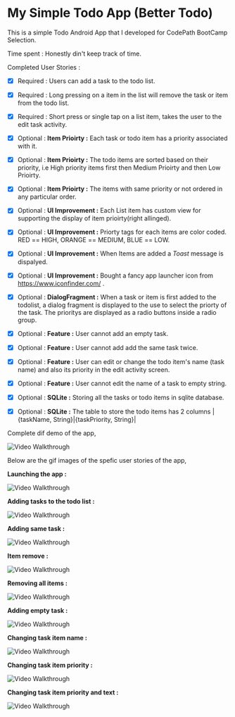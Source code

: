 # My Simple Todo App (Better Todo)

This is a simple Todo Android App that I developed for CodePath BootCamp Selection.


Time spent : Honestly din't keep track of time.

Completed User Stories :
 * [x] Required : Users can add a task to the todo list.
 * [x] Required : Long pressing on a item in the list will remove the task or item from the todo list.
 * [x] Required : Short press or single tap on a list item, takes the user to the edit task activity.
 
 * [x] Optional : **Item Prioirty :** Each task or todo item has a priority associated with it.
 * [x] Optional : **Item Prioirty :** The todo items are sorted based on their priority, i.e High priority items first then Medium Prioirty and then Low Prioirty. 
 * [x] Optional : **Item Prioirty :** The items with same priority or not ordered in any particular order.
 * [x] Optional : **UI Improvement :**  Each List item has custom view for supporting the display of item prioirty(right allinged).
 * [x] Optional : **UI Improvement :** Priorty tags for each items are color coded. RED == HIGH, ORANGE == MEDIUM, BLUE == LOW.
 * [x] Optional : **UI Improvement :** When Items are added a *Toast* message is dispalyed.
 * [x] Optional : **UI Improvement :** Bought a fancy app launcher icon from https://www.iconfinder.com/ .
 * [x] Optional : **DialogFragment :** When a task or item is first added to the todolist, a dialog fragment is displayed to the use to select the priorty of the task. The prioritys are displayed as a radio buttons inside a radio group.
 * [x] Optional : **Feature :** User cannot add an empty task.
 * [x] Optional : **Feature :** User cannot add add the same task twice.
 * [x] Optional : **Feature :** User can edit or change the todo item's name (task name) and also its priority in the edit activity screen.
 * [x] Optional : **Feature :** User cannot edit the name of a task to empty string.
 * [x] Optional : **SQLite :** Storing all the tasks or todo items in sqlite database.
 * [x] Optional : **SQLite :** The table to store the todo items has 2 columns |{taskName, String}|{taskPriority, String}|
 
Complete dif demo of the app,

![Video Walkthrough](CompleteAppDemo.gif)

Below are the gif images of the spefic user stories of the app,

**Launching the app :**

![Video Walkthrough](AppLaunch.gif)

**Adding tasks to the todo list :**

![Video Walkthrough](AddingTasks.gif)

**Adding same task :**

![Video Walkthrough](SameTask.gif)

**Item remove :**

![Video Walkthrough](ItemRemove.gif)

**Removing all items :**

![Video Walkthrough](RemovingAllItems.gif)

**Adding empty task :**

![Video Walkthrough](AddingEmptyTask.gif)

**Changing task item name :**

![Video Walkthrough](EditingItemTextAlone.gif)

**Changing task item priority :**

![Video Walkthrough](ChangingItemPriorityAlone.gif)

**Changing task item priority and text :**

![Video Walkthrough](TextAndPriorityChange.gif)

